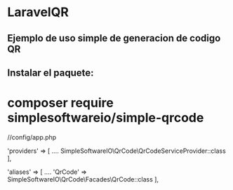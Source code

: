 # LaravelQR

## Ejemplo de uso simple de generacion de codigo QR

## Instalar el paquete:

# composer require simplesoftwareio/simple-qrcode

//config/app.php

'providers' => [
 ….
 SimpleSoftwareIO\QrCode\QrCodeServiceProvider::class
 ],

'aliases' => [
 ….
 'QrCode' => SimpleSoftwareIO\QrCode\Facades\QrCode::class
 ],
